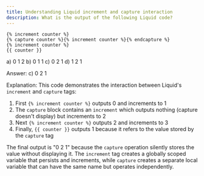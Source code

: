 ```yaml
---
title: Understanding Liquid increment and capture interaction
description: What is the output of the following Liquid code?
---
```


```liquid
{% increment counter %}
{% capture counter %}{% increment counter %}{% endcapture %}
{% increment counter %}
{{ counter }}
```

a) 0 1 2
b) 0 1 1
c) 0 2 1
d) 1 2 1

Answer: c) 0 2 1

Explanation:
This code demonstrates the interaction between Liquid's `increment` and `capture` tags:

1. First `{% increment counter %}` outputs 0 and increments to 1
2. The `capture` block contains an `increment` which outputs nothing (capture doesn't display) but increments to 2
3. Next `{% increment counter %}` outputs 2 and increments to 3
4. Finally, `{{ counter }}` outputs 1 because it refers to the value stored by the `capture` tag

The final output is "0 2 1" because the `capture` operation silently stores the value without displaying it. The `increment` tag creates a globally scoped variable that persists and increments, while `capture` creates a separate local variable that can have the same name but operates independently. 